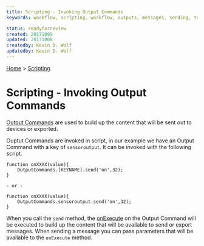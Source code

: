 ```yaml
---
title: Scripting - Invoking Output Commands
keywords: workflow, scripting, workflow, outputs, messages, sending, transmitter

status: readyforreview
created: 20171009
updated: 20171008
createdby: Kevin D. Wolf
updatedby: Kevin D. Wolf
---
```

[Home](../Index.md) > [Scripting](Index.md)

# Scripting - Invoking Output Commands

[Output Commands](../Workflows/OutputCommands.md) are used to build up the content that will be sent out to devices or exported.

Ouptut Commands are invoked in script, in our example we have an Output Command with a key of `sensoroutput`.  It can
be invoked with the following script.

```
function onXXXX(value){
    OutputCommands.[KEYNAME].send('on',32);
}

- or -

function onXXXX(value){
    OutputCommands.sensoroutput.send('on',32);
}
```


When you call the `send` method, the [onExecute](OutputCommandCreate.md) on the Output Command will be executed to build up the content 
that will be available to send or export messages.  When sending a message you can pass parameters that will be available to the `onExecute`
method.


